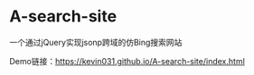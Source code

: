 # A-search-site
一个通过jQuery实现jsonp跨域的仿Bing搜索网站

Demo链接：https://kevin031.github.io/A-search-site/index.html
